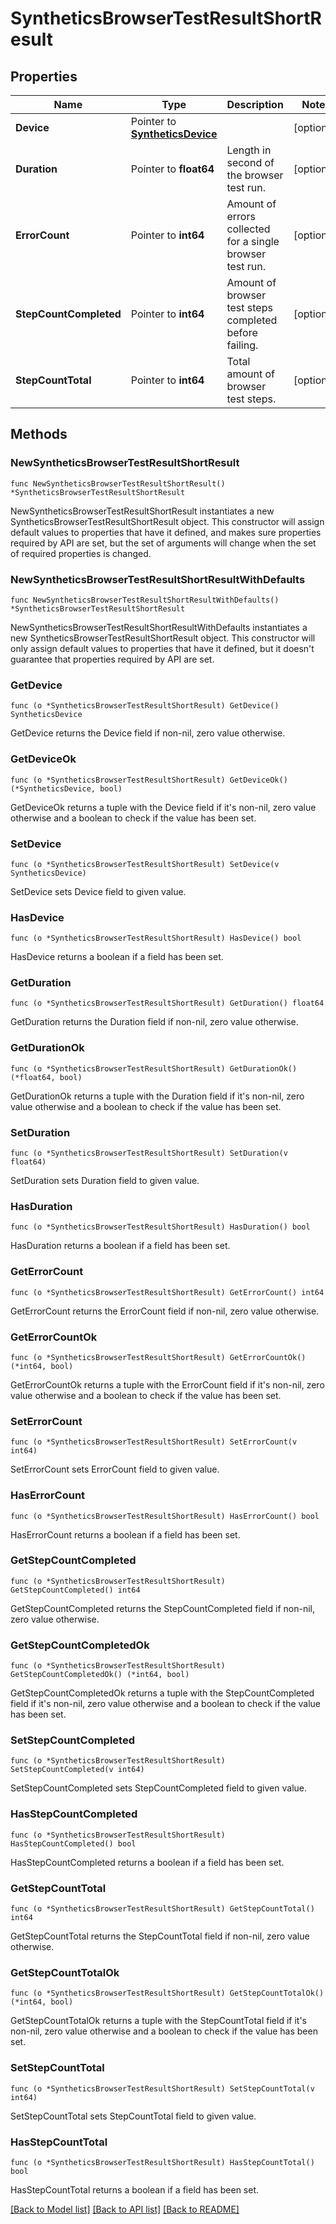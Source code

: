 # SyntheticsBrowserTestResultShortResult

## Properties

| Name                   | Type                                                   | Description                                               | Notes      |
| ---------------------- | ------------------------------------------------------ | --------------------------------------------------------- | ---------- |
| **Device**             | Pointer to [**SyntheticsDevice**](SyntheticsDevice.md) |                                                           | [optional] |
| **Duration**           | Pointer to **float64**                                 | Length in second of the browser test run.                 | [optional] |
| **ErrorCount**         | Pointer to **int64**                                   | Amount of errors collected for a single browser test run. | [optional] |
| **StepCountCompleted** | Pointer to **int64**                                   | Amount of browser test steps completed before failing.    | [optional] |
| **StepCountTotal**     | Pointer to **int64**                                   | Total amount of browser test steps.                       | [optional] |

## Methods

### NewSyntheticsBrowserTestResultShortResult

`func NewSyntheticsBrowserTestResultShortResult() *SyntheticsBrowserTestResultShortResult`

NewSyntheticsBrowserTestResultShortResult instantiates a new SyntheticsBrowserTestResultShortResult object.
This constructor will assign default values to properties that have it defined,
and makes sure properties required by API are set, but the set of arguments
will change when the set of required properties is changed.

### NewSyntheticsBrowserTestResultShortResultWithDefaults

`func NewSyntheticsBrowserTestResultShortResultWithDefaults() *SyntheticsBrowserTestResultShortResult`

NewSyntheticsBrowserTestResultShortResultWithDefaults instantiates a new SyntheticsBrowserTestResultShortResult object.
This constructor will only assign default values to properties that have it defined,
but it doesn't guarantee that properties required by API are set.

### GetDevice

`func (o *SyntheticsBrowserTestResultShortResult) GetDevice() SyntheticsDevice`

GetDevice returns the Device field if non-nil, zero value otherwise.

### GetDeviceOk

`func (o *SyntheticsBrowserTestResultShortResult) GetDeviceOk() (*SyntheticsDevice, bool)`

GetDeviceOk returns a tuple with the Device field if it's non-nil, zero value otherwise
and a boolean to check if the value has been set.

### SetDevice

`func (o *SyntheticsBrowserTestResultShortResult) SetDevice(v SyntheticsDevice)`

SetDevice sets Device field to given value.

### HasDevice

`func (o *SyntheticsBrowserTestResultShortResult) HasDevice() bool`

HasDevice returns a boolean if a field has been set.

### GetDuration

`func (o *SyntheticsBrowserTestResultShortResult) GetDuration() float64`

GetDuration returns the Duration field if non-nil, zero value otherwise.

### GetDurationOk

`func (o *SyntheticsBrowserTestResultShortResult) GetDurationOk() (*float64, bool)`

GetDurationOk returns a tuple with the Duration field if it's non-nil, zero value otherwise
and a boolean to check if the value has been set.

### SetDuration

`func (o *SyntheticsBrowserTestResultShortResult) SetDuration(v float64)`

SetDuration sets Duration field to given value.

### HasDuration

`func (o *SyntheticsBrowserTestResultShortResult) HasDuration() bool`

HasDuration returns a boolean if a field has been set.

### GetErrorCount

`func (o *SyntheticsBrowserTestResultShortResult) GetErrorCount() int64`

GetErrorCount returns the ErrorCount field if non-nil, zero value otherwise.

### GetErrorCountOk

`func (o *SyntheticsBrowserTestResultShortResult) GetErrorCountOk() (*int64, bool)`

GetErrorCountOk returns a tuple with the ErrorCount field if it's non-nil, zero value otherwise
and a boolean to check if the value has been set.

### SetErrorCount

`func (o *SyntheticsBrowserTestResultShortResult) SetErrorCount(v int64)`

SetErrorCount sets ErrorCount field to given value.

### HasErrorCount

`func (o *SyntheticsBrowserTestResultShortResult) HasErrorCount() bool`

HasErrorCount returns a boolean if a field has been set.

### GetStepCountCompleted

`func (o *SyntheticsBrowserTestResultShortResult) GetStepCountCompleted() int64`

GetStepCountCompleted returns the StepCountCompleted field if non-nil, zero value otherwise.

### GetStepCountCompletedOk

`func (o *SyntheticsBrowserTestResultShortResult) GetStepCountCompletedOk() (*int64, bool)`

GetStepCountCompletedOk returns a tuple with the StepCountCompleted field if it's non-nil, zero value otherwise
and a boolean to check if the value has been set.

### SetStepCountCompleted

`func (o *SyntheticsBrowserTestResultShortResult) SetStepCountCompleted(v int64)`

SetStepCountCompleted sets StepCountCompleted field to given value.

### HasStepCountCompleted

`func (o *SyntheticsBrowserTestResultShortResult) HasStepCountCompleted() bool`

HasStepCountCompleted returns a boolean if a field has been set.

### GetStepCountTotal

`func (o *SyntheticsBrowserTestResultShortResult) GetStepCountTotal() int64`

GetStepCountTotal returns the StepCountTotal field if non-nil, zero value otherwise.

### GetStepCountTotalOk

`func (o *SyntheticsBrowserTestResultShortResult) GetStepCountTotalOk() (*int64, bool)`

GetStepCountTotalOk returns a tuple with the StepCountTotal field if it's non-nil, zero value otherwise
and a boolean to check if the value has been set.

### SetStepCountTotal

`func (o *SyntheticsBrowserTestResultShortResult) SetStepCountTotal(v int64)`

SetStepCountTotal sets StepCountTotal field to given value.

### HasStepCountTotal

`func (o *SyntheticsBrowserTestResultShortResult) HasStepCountTotal() bool`

HasStepCountTotal returns a boolean if a field has been set.

[[Back to Model list]](../README.md#documentation-for-models) [[Back to API list]](../README.md#documentation-for-api-endpoints) [[Back to README]](../README.md)
